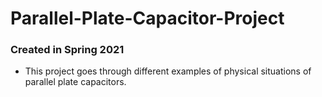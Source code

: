 # Parallel-Plate-Capacitor-Project
### Created in Spring 2021
- This project goes through different examples of physical situations of parallel plate capacitors.
